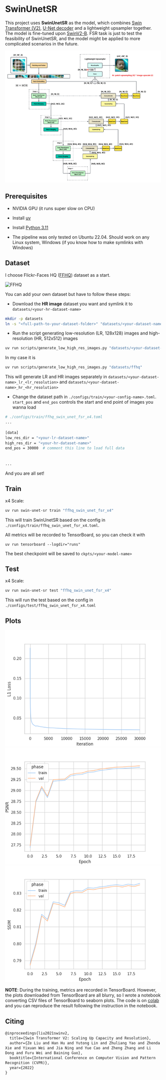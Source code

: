 # SwinUnetSR

This project uses **SwinUnetSR** as the model, which combines [Swin Transformer (V2)](https://arxiv.org/pdf/2111.09883), [U-Net decoder](https://arxiv.org/pdf/1505.04597) and a lightweight upsampler together. The model is fine-tuned upon [SwinV2-B](https://huggingface.co/microsoft/swinv2-base-patch4-window8-256). FSR task is just to test the feasibility of SwinUnetSR, and the model might be applied to more complicated scenarios in the future.

![SwinUnetSR](./pics/swin_unet_sr.png)


## Prerequisites

- NVIDIA GPU (it runs super slow on CPU)

- Install [uv](https://docs.astral.sh/uv/getting-started/installation/)

- Install [Python 3.11](https://docs.astral.sh/uv/guides/install-python/#installing-a-specific-version)

- The pipeline was only tested on Ubuntu 22.04. Should work on any Linux system, Windows (if you know how to make symlinks with Windows)


## Dataset
I choose Flickr-Faces HQ ([FFHQ](https://www.kaggle.com/datasets/arnaud58/flickrfaceshq-dataset-ffhq)) dataset as a start. 

![FFHQ](./pics/high_res_faces.png)

You can add your own dataset but have to follow these steps:

- Download the **HR image** dataset you want and symlink it to `datasets/<your-hr-dataset-name>`

```bash
mkdir -p datasets
ln -s "<full-path-to-your-dataset-folder>" "datasets/<your-dataset-name>"
```

- Run the script generating low-resolution (LR, 128x128) images and high-resolution (HR, 512x512) images

```bash
uv run scripts/generate_low_high_res_images.py "datasets/<your-dataset-name>"
```

In my case it is

```bash
uv run scripts/generate_low_high_res_images.py "datasets/ffhq"
```

This will generate LR and HR images separately in `datasets/<your-dataset-name>_lr_<lr_resolution>`
and `datasets/<your-dataset-name>_hr_<hr_resolution>`

- Change the dataset path in `./configs/train/<your-config-name>.toml`. `start_pos` and `end_pos` controls
the start and end point of images you wanna load

```bash
# ./configs/train/ffhq_swin_unet_fsr_x4.toml
...

[data]
low_res_dir = "<your-lr-dataset-name>"
high_res_dir = "<your-hr-dataset-name>"
end_pos = 30000  # comment this line to load full data


...
```

And you are all set!

## Train
x4 Scale:
```bash
uv run swin-unet-sr train "ffhq_swin_unet_fsr_x4"
```

This will train SwinUnetSR based on the config in `./configs/train/ffhq_swin_unet_fsr_x4.toml`.

All metrics will be recorded to TensorBoard, so you can check it with 
```
uv run tensorboard --logdir="runs"
```

The best checkpoint will be saved to `ckpts/<your-model-name>`

## Test
x4 Scale:
```bash
uv run swin-unet-sr test "ffhq_swin_unet_fsr_x4"
```
This will run the test based on the config in `./configs/test/ffhq_swin_unet_fsr_x4.toml`

## Plots
![l1_loss](./pics/l1_loss.png)
![psnr](./pics/psnr.png)
![ssim](./pics/ssim.png)

**NOTE**: During the training, metrics are recorded in TensorBoard. However, the plots downloaded from TensorBoard are all blurry, so I wrote a notebook converting CSV files of TensorBoard to seaborn plots. 
The code is on [colab](https://colab.research.google.com/drive/1q45stMwWKOulCL_A8X9p3fo9slmhNGvK?usp=sharing) and you can reproduce the result following the instruction in the notebook.

## Citing
```
@inproceedings{liu2021swinv2,
  title={Swin Transformer V2: Scaling Up Capacity and Resolution}, 
  author={Ze Liu and Han Hu and Yutong Lin and Zhuliang Yao and Zhenda Xie and Yixuan Wei and Jia Ning and Yue Cao and Zheng Zhang and Li Dong and Furu Wei and Baining Guo},
  booktitle={International Conference on Computer Vision and Pattern Recognition (CVPR)},
  year={2022}
}
```
